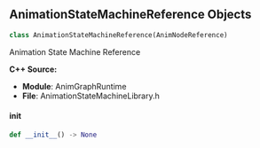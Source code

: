 ## AnimationStateMachineReference Objects

```python
class AnimationStateMachineReference(AnimNodeReference)
```

Animation State Machine Reference

**C++ Source:**

- **Module**: AnimGraphRuntime
- **File**: AnimationStateMachineLibrary.h

<a id="unreal.AnimationStateMachineReference.__init__"></a>

#### __init__

```python
def __init__() -> None
```

<a id="unreal.AnimNode_AssetPlayerRelevancyBase"></a>